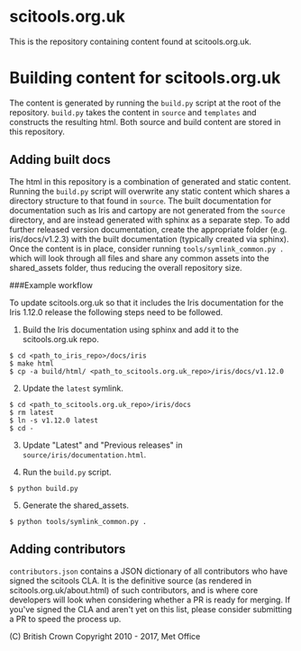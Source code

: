 scitools.org.uk
===============

This is the repository containing content found at scitools.org.uk.

Building content for scitools.org.uk
====================================

The content is generated by running the ``build.py`` script at the root of the
repository. ``build.py`` takes the content in ``source`` and ``templates`` and
constructs the resulting html. Both source and build content are stored in this
repository.


Adding built docs
-----------------

The html in this repository is a combination of generated and static content.
Running the ``build.py`` script will overwrite any static content which shares
a directory structure to that found in ``source``. The built documentation for
documentation such as Iris and cartopy are not generated from the ``source``
directory, and are instead generated with sphinx as a separate step. To add
further released version documentation, create the appropriate folder
(e.g. iris/docs/v1.2.3) with the built documentation (typically created via
sphinx). Once the content is in place, consider running
``tools/symlink_common.py .`` which will look through all files and share any
common assets into the shared_assets folder, thus reducing the overall
repository size.


###Example workflow

To update scitools.org.uk so that it includes the Iris documentation for the
Iris 1.12.0 release the following steps need to be followed.

1. Build the Iris documentation using sphinx and add it to the scitools.org.uk repo.
```
$ cd <path_to_iris_repo>/docs/iris
$ make html
$ cp -a build/html/ <path_to_scitools.org.uk_repo>/iris/docs/v1.12.0
```

2. Update the `latest` symlink.
```
$ cd <path_to_scitools.org.uk_repo>/iris/docs
$ rm latest
$ ln -s v1.12.0 latest
$ cd -
```

3. Update "Latest" and "Previous releases" in `source/iris/documentation.html`.

4. Run the ``build.py`` script.
```
$ python build.py
```

5. Generate the shared_assets.
```
$ python tools/symlink_common.py .
```


Adding contributors
-------------------

``contributors.json`` contains a JSON dictionary of all contributors who have
signed the scitools CLA. It is the definitive source (as rendered in
scitools.org.uk/about.html) of such contributors, and is where core developers
will look when considering whether a PR is ready for merging. If you've signed
the CLA and aren't yet on this list, please consider submitting a PR to speed
the process up. 


(C) British Crown Copyright 2010 - 2017, Met Office
